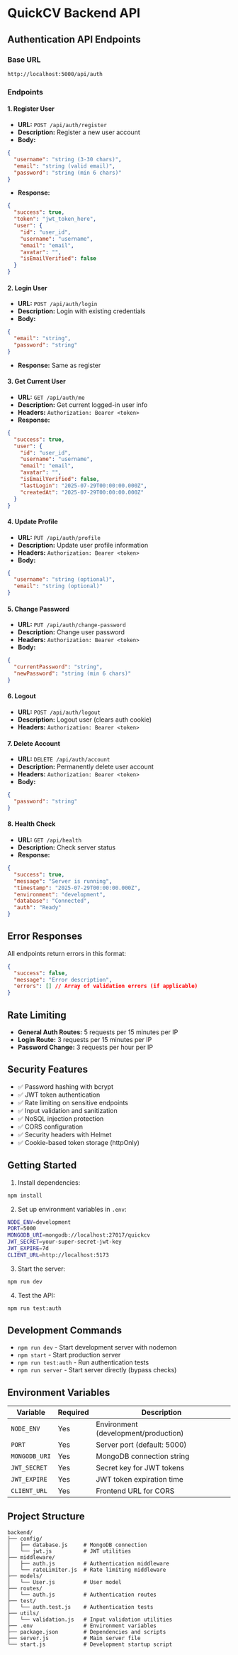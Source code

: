 # QuickCV Backend API

## Authentication API Endpoints

### Base URL
```
http://localhost:5000/api/auth
```

### Endpoints

#### 1. Register User
- **URL:** `POST /api/auth/register`
- **Description:** Register a new user account
- **Body:**
```json
{
  "username": "string (3-30 chars)",
  "email": "string (valid email)",
  "password": "string (min 6 chars)"
}
```
- **Response:**
```json
{
  "success": true,
  "token": "jwt_token_here",
  "user": {
    "id": "user_id",
    "username": "username",
    "email": "email",
    "avatar": "",
    "isEmailVerified": false
  }
}
```

#### 2. Login User
- **URL:** `POST /api/auth/login`
- **Description:** Login with existing credentials
- **Body:**
```json
{
  "email": "string",
  "password": "string"
}
```
- **Response:** Same as register

#### 3. Get Current User
- **URL:** `GET /api/auth/me`
- **Description:** Get current logged-in user info
- **Headers:** `Authorization: Bearer <token>`
- **Response:**
```json
{
  "success": true,
  "user": {
    "id": "user_id",
    "username": "username",
    "email": "email",
    "avatar": "",
    "isEmailVerified": false,
    "lastLogin": "2025-07-29T00:00:00.000Z",
    "createdAt": "2025-07-29T00:00:00.000Z"
  }
}
```

#### 4. Update Profile
- **URL:** `PUT /api/auth/profile`
- **Description:** Update user profile information
- **Headers:** `Authorization: Bearer <token>`
- **Body:**
```json
{
  "username": "string (optional)",
  "email": "string (optional)"
}
```

#### 5. Change Password
- **URL:** `PUT /api/auth/change-password`
- **Description:** Change user password
- **Headers:** `Authorization: Bearer <token>`
- **Body:**
```json
{
  "currentPassword": "string",
  "newPassword": "string (min 6 chars)"
}
```

#### 6. Logout
- **URL:** `POST /api/auth/logout`
- **Description:** Logout user (clears auth cookie)
- **Headers:** `Authorization: Bearer <token>`

#### 7. Delete Account
- **URL:** `DELETE /api/auth/account`
- **Description:** Permanently delete user account
- **Headers:** `Authorization: Bearer <token>`
- **Body:**
```json
{
  "password": "string"
}
```

#### 8. Health Check
- **URL:** `GET /api/health`
- **Description:** Check server status
- **Response:**
```json
{
  "success": true,
  "message": "Server is running",
  "timestamp": "2025-07-29T00:00:00.000Z",
  "environment": "development",
  "database": "Connected",
  "auth": "Ready"
}
```

## Error Responses

All endpoints return errors in this format:
```json
{
  "success": false,
  "message": "Error description",
  "errors": [] // Array of validation errors (if applicable)
}
```

## Rate Limiting

- **General Auth Routes:** 5 requests per 15 minutes per IP
- **Login Route:** 3 requests per 15 minutes per IP
- **Password Change:** 3 requests per hour per IP

## Security Features

- ✅ Password hashing with bcrypt
- ✅ JWT token authentication
- ✅ Rate limiting on sensitive endpoints
- ✅ Input validation and sanitization
- ✅ NoSQL injection protection
- ✅ CORS configuration
- ✅ Security headers with Helmet
- ✅ Cookie-based token storage (httpOnly)

## Getting Started

1. Install dependencies:
```bash
npm install
```

2. Set up environment variables in `.env`:
```bash
NODE_ENV=development
PORT=5000
MONGODB_URI=mongodb://localhost:27017/quickcv
JWT_SECRET=your-super-secret-jwt-key
JWT_EXPIRE=7d
CLIENT_URL=http://localhost:5173
```

3. Start the server:
```bash
npm run dev
```

4. Test the API:
```bash
npm run test:auth
```

## Development Commands

- `npm run dev` - Start development server with nodemon
- `npm start` - Start production server
- `npm run test:auth` - Run authentication tests
- `npm run server` - Start server directly (bypass checks)

## Environment Variables

| Variable | Required | Description |
|----------|----------|-------------|
| `NODE_ENV` | Yes | Environment (development/production) |
| `PORT` | Yes | Server port (default: 5000) |
| `MONGODB_URI` | Yes | MongoDB connection string |
| `JWT_SECRET` | Yes | Secret key for JWT tokens |
| `JWT_EXPIRE` | Yes | JWT token expiration time |
| `CLIENT_URL` | Yes | Frontend URL for CORS |

## Project Structure

```
backend/
├── config/
│   ├── database.js     # MongoDB connection
│   └── jwt.js          # JWT utilities
├── middleware/
│   ├── auth.js         # Authentication middleware
│   └── rateLimiter.js  # Rate limiting middleware
├── models/
│   └── User.js         # User model
├── routes/
│   └── auth.js         # Authentication routes
├── test/
│   └── auth.test.js    # Authentication tests
├── utils/
│   └── validation.js   # Input validation utilities
├── .env                # Environment variables
├── package.json        # Dependencies and scripts
├── server.js           # Main server file
└── start.js            # Development startup script
```
